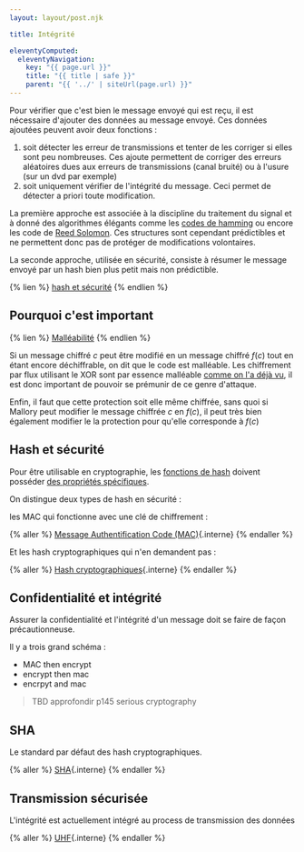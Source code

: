 ```yaml
---
layout: layout/post.njk

title: Intégrité

eleventyComputed:
  eleventyNavigation:
    key: "{{ page.url }}"
    title: "{{ title | safe }}"
    parent: "{{ '../' | siteUrl(page.url) }}"
---
```


Pour vérifier que c'est bien le message envoyé qui est reçu, il est nécessaire d'ajouter des données au message envoyé. Ces données ajoutées peuvent avoir deux fonctions :

1. soit détecter les erreur de transmissions et tenter de les corriger si elles sont peu nombreuses. Ces ajoute permettent de corriger des erreurs aléatoires dues aux erreurs de transmissions (canal bruité) ou à l'usure (sur un dvd par exemple)
2. soit uniquement vérifier de l'intégrité du message. Ceci permet de détecter a priori toute modification.

La première approche est associée à la discipline du traitement du signal et à donné des algorithmes élégants comme les [codes de hamming](https://www.youtube.com/watch?v=X8jsijhllIA) ou encore les code de [Reed Solomon](https://www.youtube.com/watch?v=1pQJkt7-R4Q). Ces structures sont cependant prédictibles et ne permettent donc pas de protéger de modifications volontaires.

La seconde approche, utilisée en sécurité, consiste à résumer le message envoyé par un hash bien plus petit mais non prédictible.

{% lien %}
[hash et sécurité](https://www.youtube.com/watch?v=b4b8ktEV4Bg)
{% endlien %}

## Pourquoi c'est important

{% lien %}
[Malléabilité](https://fr.wikipedia.org/wiki/Mall%C3%A9abilit%C3%A9_(cryptographie))
{% endlien %}

Si un message chiffré $c$ peut être modifié en un message chiffré $f(c)$ tout en étant encore déchiffrable, on dit que le code est malléable. Les chiffrement par flux utilisant le XOR sont par essence malléable [comme on l'a déjà vu](../confidentialité/codes-historiques#Vernam-intégrité), il est donc important de pouvoir se prémunir de ce genre d'attaque.

Enfin, il faut que cette protection soit elle même chiffrée, sans quoi si Mallory peut modifier le message chiffrée $c$ en $f(c)$, il peut très bien également modifier le la protection pour qu'elle corresponde à $f(c)$

## Hash et sécurité

Pour être utilisable en cryptographie, les [fonctions de hash](/cours/algorithme-code-théorie/théorie/fonctions-hash) doivent posséder
[des propriétés spécifiques](https://fr.wikipedia.org/wiki/Fonction_de_hachage_cryptographique).

On distingue deux types de hash en sécurité :

les MAC qui fonctionne avec une clé de chiffrement :

{% aller %}
[Message Authentification Code (MAC)](./mac){.interne}
{% endaller %}

Et les hash cryptographiques qui n'en demandent pas :

{% aller %}
[Hash cryptographiques](./hash){.interne}
{% endaller %}

## Confidentialité et intégrité

Assurer la confidentialité et l'intégrité d'un message doit se faire de façon précautionneuse.

Il y a trois grand schéma :

- MAC then encrypt
- encrypt then mac
- encrpyt and mac

> TBD approfondir p145 serious cryptography

## SHA

Le standard par défaut des hash cryptographiques.

{% aller %}
[SHA](./hash){.interne}
{% endaller %}

## Transmission sécurisée

L'intégrité est actuellement intégré au process de transmission des données

{% aller %}
[UHF](./uhf){.interne}
{% endaller %}
